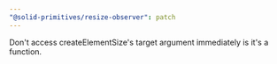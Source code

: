 ```yaml
---
"@solid-primitives/resize-observer": patch
---
```


Don't access createElementSize's target argument immediately is it's a function.
